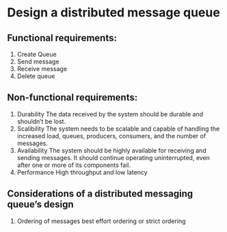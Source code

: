 # Design a distributed message queue
## Functional requirements:
1. Create Queue
2. Send message
3. Receive message
4. Delete queue

## Non-functional requirements:
1. Durability
   The data received by the system should be durable and shouldn’t be lost.
1. Scalibility
   The system needs to be scalable and capable of handling the increased load, queues, producers, consumers, and the number of messages.
3. Availability
   The system should be highly available for receiving and sending messages. It should continue operating uninterrupted, even after one or more of its components fail.
4. Performance
   High throughput and low latency

## Considerations of a distributed messaging queue’s design
1. Ordering of messages
   best effort ordering or strict ordering
